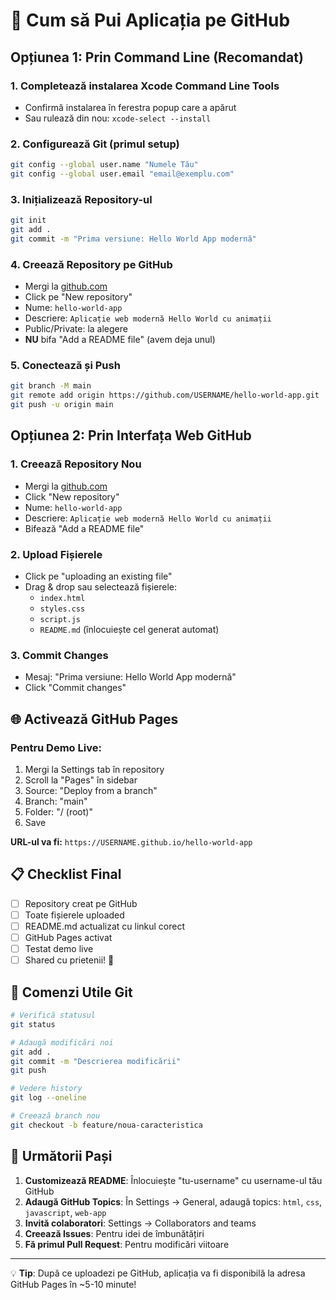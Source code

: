 # 🚀 Cum să Pui Aplicația pe GitHub

## Opțiunea 1: Prin Command Line (Recomandat)

### 1. Completează instalarea Xcode Command Line Tools
- Confirmă instalarea în ferestra popup care a apărut
- Sau rulează din nou: `xcode-select --install`

### 2. Configurează Git (primul setup)
```bash
git config --global user.name "Numele Tău"
git config --global user.email "email@exemplu.com"
```

### 3. Inițializează Repository-ul
```bash
git init
git add .
git commit -m "Prima versiune: Hello World App modernă"
```

### 4. Creează Repository pe GitHub
- Mergi la [github.com](https://github.com)
- Click pe "New repository"
- Nume: `hello-world-app`
- Descriere: `Aplicație web modernă Hello World cu animații`
- Public/Private: la alegere
- **NU** bifa "Add a README file" (avem deja unul)

### 5. Conectează și Push
```bash
git branch -M main
git remote add origin https://github.com/USERNAME/hello-world-app.git
git push -u origin main
```

## Opțiunea 2: Prin Interfața Web GitHub

### 1. Creează Repository Nou
- Mergi la [github.com](https://github.com)
- Click "New repository"
- Nume: `hello-world-app`
- Descriere: `Aplicație web modernă Hello World cu animații`
- Bifează "Add a README file"

### 2. Upload Fișierele
- Click pe "uploading an existing file"
- Drag & drop sau selectează fișierele:
  - `index.html`
  - `styles.css`
  - `script.js`
  - `README.md` (înlocuiește cel generat automat)

### 3. Commit Changes
- Mesaj: "Prima versiune: Hello World App modernă"
- Click "Commit changes"

## 🌐 Activează GitHub Pages

### Pentru Demo Live:
1. Mergi la Settings tab în repository
2. Scroll la "Pages" în sidebar
3. Source: "Deploy from a branch"
4. Branch: "main"
5. Folder: "/ (root)"
6. Save

**URL-ul va fi:** `https://USERNAME.github.io/hello-world-app`

## 📋 Checklist Final

- [ ] Repository creat pe GitHub
- [ ] Toate fișierele uploaded
- [ ] README.md actualizat cu linkul corect
- [ ] GitHub Pages activat
- [ ] Testat demo live
- [ ] Shared cu prietenii! 🎉

## 🔧 Comenzi Utile Git

```bash
# Verifică statusul
git status

# Adaugă modificări noi
git add .
git commit -m "Descrierea modificării"
git push

# Vedere history
git log --oneline

# Creează branch nou
git checkout -b feature/noua-caracteristica
```

## 🎯 Următorii Pași

1. **Customizează README**: Înlocuiește "tu-username" cu username-ul tău GitHub
2. **Adaugă GitHub Topics**: În Settings → General, adaugă topics: `html`, `css`, `javascript`, `web-app`
3. **Invită colaboratori**: Settings → Collaborators and teams
4. **Creează Issues**: Pentru idei de îmbunătățiri
5. **Fă primul Pull Request**: Pentru modificări viitoare

---

💡 **Tip**: După ce uploadezi pe GitHub, aplicația va fi disponibilă la adresa GitHub Pages în ~5-10 minute! 
